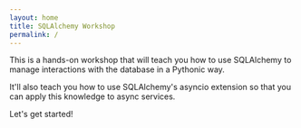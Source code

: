 ```yaml
---
layout: home
title: SQLAlchemy Workshop
permalink: /
---
```


This is a hands-on workshop that will teach you how to use SQLAlchemy to manage interactions with the database in a Pythonic way.

It'll also teach you how to use SQLAlchemy's asyncio extension so that you can apply this knowledge to async services.

Let's get started!
